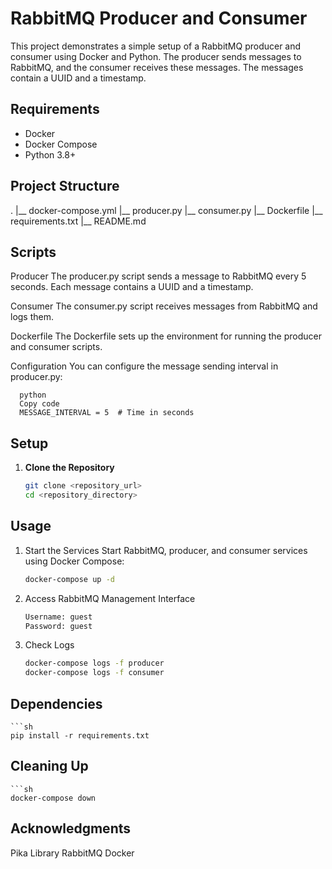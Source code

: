 # RabbitMQ Producer and Consumer

This project demonstrates a simple setup of a RabbitMQ producer and consumer using Docker and Python. The producer sends messages to RabbitMQ, and the consumer receives these messages. The messages contain a UUID and a timestamp.

## Requirements

- Docker
- Docker Compose
- Python 3.8+

## Project Structure
.
|__ docker-compose.yml
|__ producer.py
|__ consumer.py
|__ Dockerfile
|__ requirements.txt
|__ README.md

## Scripts
   Producer
      The producer.py script sends a message to RabbitMQ every 5 seconds. Each message contains a UUID and a timestamp.

   Consumer
      The consumer.py script receives messages from RabbitMQ and logs them.

   Dockerfile
      The Dockerfile sets up the environment for running the producer and consumer scripts.

   Configuration
      You can configure the message sending interval in producer.py:

      python
      Copy code
      MESSAGE_INTERVAL = 5  # Time in seconds

## Setup
1. **Clone the Repository**

   ```sh
   git clone <repository_url>
   cd <repository_directory>

## Usage
1. Start the Services
   Start RabbitMQ, producer, and consumer services using Docker Compose:
   ```sh
   docker-compose up -d
3. Access RabbitMQ Management Interface
   ```sh
   Username: guest
   Password: guest
5. Check Logs
   ```sh
   docker-compose logs -f producer
   docker-compose logs -f consumer

## Dependencies
    ```sh
    pip install -r requirements.txt

## Cleaning Up
    ```sh
    docker-compose down

## Acknowledgments
   Pika Library
   RabbitMQ
   Docker
